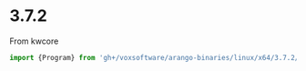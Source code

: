 # 3.7.2

From kwcore

```typescript
import {Program} from 'gh+/voxsoftware/arango-binaries/linux/x64/3.7.2/app.ts'
```

